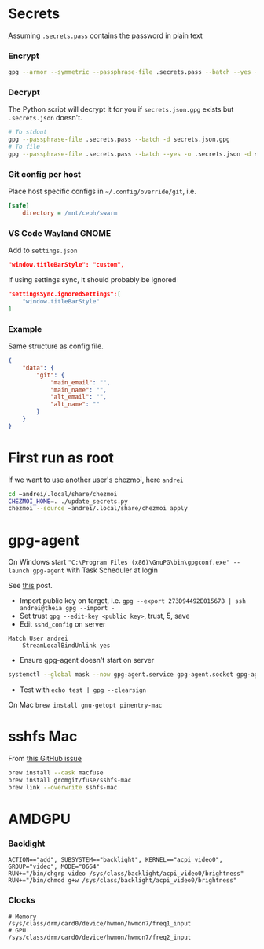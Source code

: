 # Secrets

Assuming `.secrets.pass` contains the password in plain text

### Encrypt

```sh
gpg --armor --symmetric --passphrase-file .secrets.pass --batch --yes --cipher-algo AES256 -o secrets.json.gpg .secrets.json
```

### Decrypt

The Python script will decrypt it for you if `secrets.json.gpg` exists but `.secrets.json` doesn't.

```sh
# To stdout
gpg --passphrase-file .secrets.pass --batch -d secrets.json.gpg
# To file
gpg --passphrase-file .secrets.pass --batch --yes -o .secrets.json -d secrets.json.gpg
```

### Git config per host

Place host specific configs in `~/.config/override/git`, i.e.

```ini
[safe]
    directory = /mnt/ceph/swarm
```

### VS Code Wayland GNOME

Add to `settings.json`

```json
"window.titleBarStyle": "custom",
```

If using settings sync, it should probably be ignored

```json
"settingsSync.ignoredSettings":[
    "window.titleBarStyle"
]
```

### Example

Same structure as config file.

```json
{
    "data": {
        "git": {
            "main_email": "",
            "main_name": "",
            "alt_email": "",
            "alt_name": ""
        }
    }
}
```

# First run as root

If we want to use another user's chezmoi, here `andrei`

```sh
cd ~andrei/.local/share/chezmoi
CHEZMOI_HOME=. ./update_secrets.py
chezmoi --source ~andrei/.local/share/chezmoi apply
```

# gpg-agent

On Windows start `"C:\Program Files (x86)\GnuPG\bin\gpgconf.exe" --launch gpg-agent` with Task Scheduler at login

See [this](https://superuser.com/a/1329299) post.

- Import public key on target, i.e. `gpg --export 273D94492E01567B | ssh andrei@theia gpg --import -`
- Set trust `gpg --edit-key <public key>`, trust, 5, save
- Edit `sshd_config` on server
```
Match User andrei
    StreamLocalBindUnlink yes
```
- Ensure gpg-agent doesn't start on server
```sh
systemctl --global mask --now gpg-agent.service gpg-agent.socket gpg-agent-ssh.socket gpg-agent-extra.socket gpg-agent-browser.socket
```
- Test with `echo test | gpg --clearsign`

On Mac `brew install gnu-getopt pinentry-mac`

# sshfs Mac

From [this GitHub issue](https://github.com/telepresenceio/telepresence/issues/1654#issuecomment-873538291)

```sh
brew install --cask macfuse
brew install gromgit/fuse/sshfs-mac
brew link --overwrite sshfs-mac
```

# AMDGPU

### Backlight
```
ACTION=="add", SUBSYSTEM=="backlight", KERNEL=="acpi_video0", GROUP="video", MODE="0664"
RUN+="/bin/chgrp video /sys/class/backlight/acpi_video0/brightness"
RUN+="/bin/chmod g+w /sys/class/backlight/acpi_video0/brightness"
```

### Clocks
```
# Memory
/sys/class/drm/card0/device/hwmon/hwmon7/freq1_input
# GPU
/sys/class/drm/card0/device/hwmon/hwmon7/freq2_input
```
